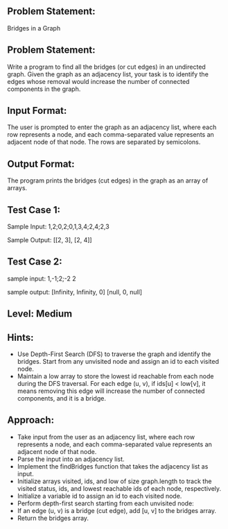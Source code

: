 ## Problem Statement:
Bridges in a Graph

## Problem Statement:
Write a program to find all the bridges (or cut edges) in an undirected graph. Given the graph as an adjacency list, your task is to identify the edges whose removal would increase the number of connected components in the graph.


## Input Format:
The user is prompted to enter the graph as an adjacency list, where each row represents a node, and each comma-separated value represents an adjacent node of that node. The rows are separated by semicolons.

## Output Format:
The program prints the bridges (cut edges) in the graph as an array of arrays.

## Test Case 1:
Sample Input:
1,2;0,2;0,1,3,4;2,4;2,3

Sample Output:
[[2, 3], [2, 4]]

## Test Case 2:
sample input: 
1,-1;2;-2
2

sample output:
[Infinity, Infinity, 0]
[null, 0, null]

## Level: Medium

## Hints:
- Use Depth-First Search (DFS) to traverse the graph and identify the bridges.
Start from any unvisited node and assign an id to each visited node.
- Maintain a low array to store the lowest id reachable from each node during the DFS traversal.
For each edge (u, v), if ids[u] < low[v], it means removing this edge will increase the number of connected components, and it is a bridge.

## Approach:
- Take input from the user as an adjacency list, where each row represents a node, and each comma-separated value represents an adjacent node of that node.
- Parse the input into an adjacency list.
- Implement the findBridges function that takes the adjacency list as input.
- Initialize arrays visited, ids, and low of size graph.length to track the visited status, ids, and lowest reachable ids of each node, respectively.
- Initialize a variable id to assign an id to each visited node.
- Perform depth-first search starting from each unvisited node:
- If an edge (u, v) is a bridge (cut edge), add [u, v] to the bridges array.
- Return the bridges array.
